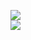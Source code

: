 [![](https://img.shields.io/badge/Made%20With-Github%20Spray-lightgrey.svg?style=for-the-badge&logo=github)](https://github.com/Annihil/github-spray#4356)  
[![](https://i.imgur.com/2DrTn0Z.gif)](https://github.com/Annihil/github-spray)